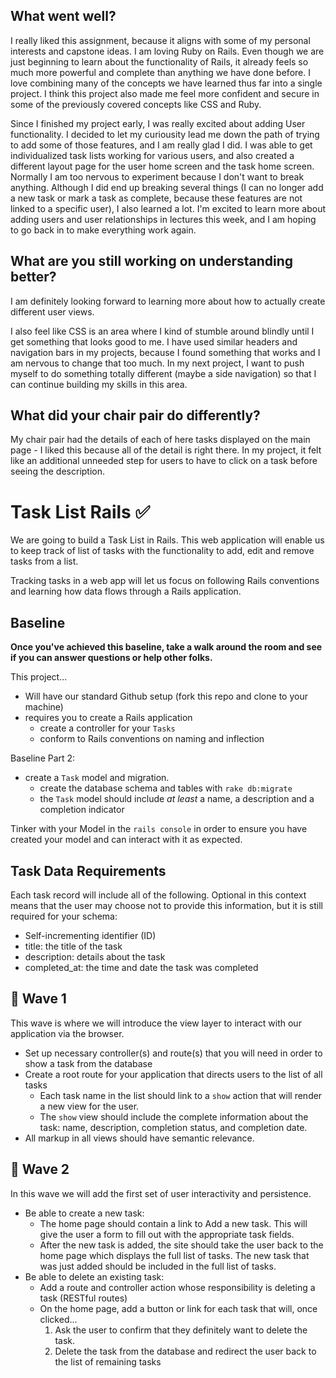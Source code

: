 ## What went well?
I really liked this assignment, because it aligns with some of my personal interests and capstone ideas.  I am loving Ruby on Rails.  Even though we are just beginning to learn about the functionality of Rails, it already feels so much more powerful and complete than anything we have done before.  I love combining many of the concepts we have learned thus far into a single project.  I think this project also made me feel more confident and secure in some of the previously covered concepts like CSS and Ruby.

Since I finished my project early, I was really excited about adding User functionality.  I decided to let my curiousity lead me down the path of trying to add some of those features, and I am really glad I did.  I was able to get individualized task lists working for various users, and also created a different layout page for the user home screen and the task home screen. Normally I am too nervous to experiment because I don't want to break anything.  Although I did end up breaking several things (I can no longer add a new task or mark a task as complete, because these features are not linked to a specific user), I also learned a lot.  I'm excited to learn more about adding users and user relationships in lectures this week, and I am hoping to go back in to make everything work again.

## What are you still working on understanding better?

I am definitely looking forward to learning more about how to actually create different user views.  

I also feel like CSS is an area where I kind of stumble around blindly until I get something that looks good to me.  I have used similar headers and navigation bars in my projects, because I found something that works and I am nervous to change that too much.  In my next project, I want to push myself to do something totally different (maybe a side navigation) so that I can continue building my skills in this area. 

## What did your chair pair do differently?

My chair pair had the details of each of here tasks displayed on the main page - I liked this because all of the detail is right there.  In my project, it felt like an additional unneeded step for users to have to click on a task before seeing the description. 

## 


# Task List Rails ✅
We are going to build a Task List in Rails. This web application will enable us to keep track of list of tasks with the functionality to add, edit and remove tasks from a list.

Tracking tasks in a web app will let us focus on following Rails conventions and learning how data flows through a Rails application.

## Baseline
**Once you've achieved this baseline, take a walk around the room and see if you can answer questions or help other folks.**

This project...

- Will have our standard Github setup (fork this repo and clone to your machine)
- requires you to create a Rails application
  - create a controller for your `Tasks`
  - conform to Rails conventions on naming and inflection

Baseline Part 2:
- create a `Task` model and migration.
  - create the database schema and tables with `rake db:migrate`
  - the `Task` model should include _at least_ a name, a description and a completion indicator

Tinker with your Model in the `rails console` in order to ensure you have created your model and can interact with it as expected.

## Task Data Requirements

Each task record will include all of the following. Optional in this context means that the user may choose not to provide this information, but it is still required for your schema:
- Self-incrementing identifier (ID)
- title: the title of the task
- description: details about the task
- completed_at: the time and date the task was completed

## 🌊 Wave 1
This wave is where we will introduce the view layer to interact with our application via the browser.

- Set up necessary controller(s) and route(s) that you will need in order to show a task from the database
- Create a root route for your application that directs users to the list of all tasks
  - Each task name in the list should link to a `show` action that will render a new view for the user.
  - The `show` view should include the complete information about the task: name, description, completion status, and completion date.
- All markup in all views should have semantic relevance.


## 🌊 Wave 2
In this wave we will add the first set of user interactivity and persistence.

- Be able to create a new task:
  - The home page should contain a link to Add a new task. This will give the user a form to fill out with the appropriate task fields.
  - After the new task is added, the site should take the user back to the home page which displays the full list of tasks. The new task that was just added should be included in the full list of tasks.
- Be able to delete an existing task:
  - Add a route and controller action whose responsibility is deleting a task (RESTful routes)
  - On the home page, add a button or link for each task that will, once clicked...
    1. Ask the user to confirm that they definitely want to delete the task.
    1. Delete the task from the database and redirect the user back to the list of remaining tasks

<!-- ## 🌊 Wave 3
In this wave we will extend the interactivity with users, allowing them to edit existing tasks in a couple of different ways. As always, follow _RESTful_ conventions when implementing these features.

- Add the ability for the user to mark a task complete
  - Add a button to the list of tasks on the home page that, when clicked, will mark a task complete.
  - Update the database with the task's completed date
- Add the ability for the user to edit a task's details.
  - Add an `edit` action that renders a form allowing the user to update all the fields of a task.
  - Submitting the form from the `edit` action should _update_ the existing task; not create a new one.
    - Research: ActiveRecord's `update` method.
  - Link to the `edit` action from the task's `show` page.
  - DRY up your code by reusing the view code from the `new` functionality
    - Hint: Rendering _partials_ in Rails.

 -->
